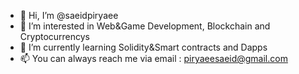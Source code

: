 - 👋 Hi, I’m @saeidpiryaee
- 👀 I’m interested in Web&Game Development, Blockchain and Cryptocurrencys
- 🌱 I’m currently learning Solidity&Smart contracts and Dapps
- 📫 You can always reach me via email : piryaeesaeid@gmail.com

<!---
saeidpiryaee/saeidpiryaee is a ✨ special ✨ repository because its `README.md` (this file) appears on your GitHub profile.
You can click the Preview link to take a look at your changes.
--->
